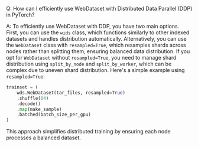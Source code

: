 Q: How can I efficiently use WebDataset with Distributed Data Parallel (DDP) in PyTorch?

A: To efficiently use WebDataset with DDP, you have two main options. First, you can use the `wids` class, which functions similarly to other indexed datasets and handles distribution automatically. Alternatively, you can use the `WebDataset` class with `resampled=True`, which resamples shards across nodes rather than splitting them, ensuring balanced data distribution. If you opt for `WebDataset` without `resampled=True`, you need to manage shard distribution using `split_by_node` and `split_by_worker`, which can be complex due to uneven shard distribution. Here's a simple example using `resampled=True`:

```python
trainset = (
    wds.WebDataset(tar_files, resampled=True)
    .shuffle(64)
    .decode()
    .map(make_sample)
    .batched(batch_size_per_gpu)
)
```

This approach simplifies distributed training by ensuring each node processes a balanced dataset.

